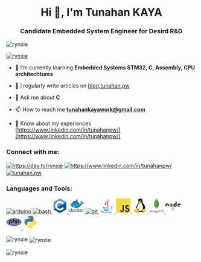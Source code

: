 <h1 align="center">Hi 👋, I'm Tunahan KAYA</h1>
<h3 align="center">Candidate Embedded System Engineer for Desird R&D</h3>

<p align="left"> <img src="https://komarev.com/ghpvc/?username=rynxie&label=Profile%20views&color=0e75b6&style=flat" alt="rynxie" /> </p>

<p align="left"> <a href="https://github.com/ryo-ma/github-profile-trophy"><img src="https://github-profile-trophy.vercel.app/?username=rynxie" alt="rynxie" /></a> </p>

- 🌱 I’m currently learning **Embedded Systems STM32, C, Assembly, CPU architechtures**

- 📝 I regularly write articles on [blog.tunahan.pw](blog.tunahan.pw)

- 💬 Ask me about **C**

- 📫 How to reach me **tunahankayawork@gmail.com**

- 📄 Know about my experiences [https://www.linkedin.com/in/tunahanpw/](https://www.linkedin.com/in/tunahanpw/)

<h3 align="left">Connect with me:</h3>
<p align="left">
<a href="https://dev.to/https://dev.to/rynxie" target="blank"><img align="center" src="https://raw.githubusercontent.com/rahuldkjain/github-profile-readme-generator/master/src/images/icons/Social/devto.svg" alt="https://dev.to/rynxie" height="30" width="40" /></a>
<a href="https://linkedin.com/in/https://www.linkedin.com/in/tunahanpw/" target="blank"><img align="center" src="https://raw.githubusercontent.com/rahuldkjain/github-profile-readme-generator/master/src/images/icons/Social/linked-in-alt.svg" alt="https://www.linkedin.com/in/tunahanpw/" height="30" width="40" /></a>
<a href="https://instagram.com/tunahan.pw" target="blank"><img align="center" src="https://raw.githubusercontent.com/rahuldkjain/github-profile-readme-generator/master/src/images/icons/Social/instagram.svg" alt="tunahan.pw" height="30" width="40" /></a>
</p>

<h3 align="left">Languages and Tools:</h3>
<p align="left"> <a href="https://www.arduino.cc/" target="_blank" rel="noreferrer"> <img src="https://cdn.worldvectorlogo.com/logos/arduino-1.svg" alt="arduino" width="40" height="40"/> </a> <a href="https://www.gnu.org/software/bash/" target="_blank" rel="noreferrer"> <img src="https://www.vectorlogo.zone/logos/gnu_bash/gnu_bash-icon.svg" alt="bash" width="40" height="40"/> </a> <a href="https://www.cprogramming.com/" target="_blank" rel="noreferrer"> <img src="https://raw.githubusercontent.com/devicons/devicon/master/icons/c/c-original.svg" alt="c" width="40" height="40"/> </a> <a href="https://www.docker.com/" target="_blank" rel="noreferrer"> <img src="https://raw.githubusercontent.com/devicons/devicon/master/icons/docker/docker-original-wordmark.svg" alt="docker" width="40" height="40"/> </a> <a href="https://git-scm.com/" target="_blank" rel="noreferrer"> <img src="https://www.vectorlogo.zone/logos/git-scm/git-scm-icon.svg" alt="git" width="40" height="40"/> </a> <a href="https://www.java.com" target="_blank" rel="noreferrer"> <img src="https://raw.githubusercontent.com/devicons/devicon/master/icons/java/java-original.svg" alt="java" width="40" height="40"/> </a> <a href="https://developer.mozilla.org/en-US/docs/Web/JavaScript" target="_blank" rel="noreferrer"> <img src="https://raw.githubusercontent.com/devicons/devicon/master/icons/javascript/javascript-original.svg" alt="javascript" width="40" height="40"/> </a> <a href="https://www.linux.org/" target="_blank" rel="noreferrer"> <img src="https://raw.githubusercontent.com/devicons/devicon/master/icons/linux/linux-original.svg" alt="linux" width="40" height="40"/> </a> <a href="https://www.mongodb.com/" target="_blank" rel="noreferrer"> <img src="https://raw.githubusercontent.com/devicons/devicon/master/icons/mongodb/mongodb-original-wordmark.svg" alt="mongodb" width="40" height="40"/> </a> <a href="https://nodejs.org" target="_blank" rel="noreferrer"> <img src="https://raw.githubusercontent.com/devicons/devicon/master/icons/nodejs/nodejs-original-wordmark.svg" alt="nodejs" width="40" height="40"/> </a> <a href="https://www.php.net" target="_blank" rel="noreferrer"> <img src="https://raw.githubusercontent.com/devicons/devicon/master/icons/php/php-original.svg" alt="php" width="40" height="40"/> </a> <a href="https://www.python.org" target="_blank" rel="noreferrer"> <img src="https://raw.githubusercontent.com/devicons/devicon/master/icons/python/python-original.svg" alt="python" width="40" height="40"/> </a> </p>

<p><img align="left" src="https://github-readme-stats.vercel.app/api/top-langs?username=rynxie&show_icons=true&locale=en&layout=compact" alt="rynxie" /></p>

<p>&nbsp;<img align="center" src="https://github-readme-stats.vercel.app/api?username=rynxie&show_icons=true&locale=en" alt="rynxie" /></p>

<p><img align="center" src="https://github-readme-streak-stats.herokuapp.com/?user=rynxie&" alt="rynxie" /></p>

